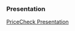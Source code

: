 ### Presentation

[PriceCheck Presentation](https://github.com/mxlai/liftoff-assignments/blob/master/P6-Project_Presentation/PriceCheckPresentation.pdf)
